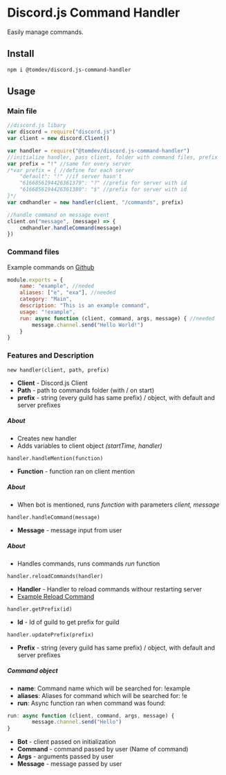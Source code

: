 # Discord.js Command Handler

Easily manage commands.

## Install

```bash
npm i @tomdev/discord.js-command-handler
```

## Usage

### Main file

```javascript
//discord.js libary
var discord = require("discord.js")
var client = new discord.Client()

var handler = require("@tomdev/discord.js-command-handler")
//initialize handler, pass client, folder with command files, prefix
var prefix = "!" //same for every server
/*var prefix = { //define for each server
    "default": "!" //if server hasn't
    "6166856194426361379": "?" //prefix for server with id
    "6166856194426361380": "$" //prefix for server with id
}*/ 
var cmdhandler = new handler(client, "/commands", prefix)

//handle command on message event
client.on("message", (message) => {
    cmdhandler.handleCommand(message)
})
```

### Command files
Example commands on [Github](https://github.com/TGamingStudio/discord.js-command-handler/tree/master/example-commands)
```javascript
module.exports = {
    name: "example", //neded
    aliases: ["e", "exa"], //needed
    category: "Main",
    description: "This is an example command",
    usage: "!example",
    run: async function (client, command, args, message) { //needed
        message.channel.send("Hello World!")
    }
}
```

### Features and Description
`new handler(client, path, prefix)` 
- **Client** - Discord.js Client
- **Path** - path to commands folder (with / on start)
- **prefix** - string (every guild has same prefix) / object, with default and server prefixes
##### About
- Creates new handler
- Adds variables to client object *(startTime, handler)*

`handler.handleMention(function)`
- **Function** - function ran on client mention
##### About
- When bot is mentioned, runs *function* with parameters *client, message*

`handler.handleCommand(message)`
- **Message** - message input from user
##### About
- Handles commands, runs commands *run* function

`handler.reloadCommands(handler)`
- **Handler** - Handler to reload commands withour restarting server
- [Example Reload Command](https://github.com/TGamingStudio/discord.js-command-handler/blob/master/example-commands/reload.js)

`handler.getPrefix(id)`
- **Id** - Id of guild to get prefix for guild

`handler.updatePrefix(prefix)`
- **Prefix** - string (every guild has same prefix) / object, with default and server prefixes

##### Command object
- **name**: Command name which will be searched for: !example
- **aliases**: Aliases for command which will be searched for: !e
- **run**: Async function ran when command was found:
```javascript 
run: async function (client, command, args, message) {
        message.channel.send("Hello")
}
```
- **Bot** - client passed on initialization 
- **Command** - command passed by user (Name of command)
- **Args** - arguments passed by user
- **Message** - message passed by user